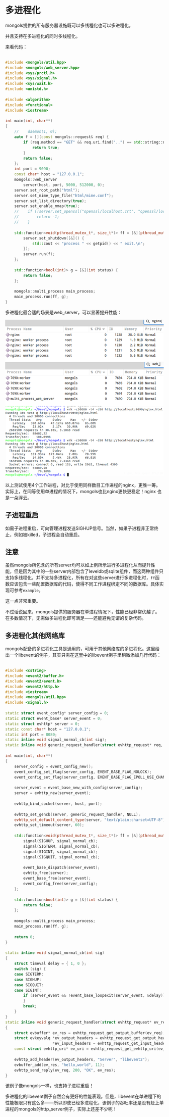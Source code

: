 # 多进程化

mongols提供的所有服务器设施既可以多线程化也可以多进程化。

并且支持在多进程化的同时多线程化。



来看代码：

```cpp

#include <mongols/util.hpp>
#include <mongols/web_server.hpp>
#include <sys/prctl.h>
#include <sys/signal.h>
#include <sys/wait.h>
#include <unistd.h>

#include <algorithm>
#include <functional>
#include <iostream>

int main(int, char**)
{
    //    daemon(1, 0);
    auto f = [](const mongols::request& req) {
        if (req.method == "GET" && req.uri.find("..") == std::string::npos) {
            return true;
        }
        return false;
    };
    int port = 9090;
    const char* host = "127.0.0.1";
    mongols::web_server
        server(host, port, 5000, 512000, 0);
    server.set_root_path("html");
    server.set_mime_type_file("html/mime.conf");
    server.set_list_directory(true);
    server.set_enable_mmap(true);
    //    if (!server.set_openssl("openssl/localhost.crt", "openssl/localhost.key")) {
    //        return -1;
    //    }

    std::function<void(pthread_mutex_t*, size_t*)> ff = [&](pthread_mutex_t* mtx, size_t* data) {
        server.set_shutdown([&]() {
            std::cout << "process " << getpid() << " exit.\n";
        });
        server.run(f);
    };

    std::function<bool(int)> g = [&](int status) {
        return false;
    };

    mongols::multi_process main_process;
    main_process.run(ff, g);
}

```

多进程化最合适的场景是web_server，可以显著提升性能：


![nginx_4_worker.png](image/nginx_4_worker.png)
![mongols_4_worker.png](image/mongols_4_worker.png)
![nginx_vs_mongols.png](image/nginx_vs_mongols.png)


以上测试使用4个工作进程，对比于使用同样数目工作进程的nginx，更胜一筹。实际上，在同等使用单进程的情况下，mongols也比nginx更快更稳定！nginx 也是一朵浮云。

## 子进程重启

如需子进程重启，可向管理进程发送SIGHUP信号。当然，如果子进程非正常终止，例如被killed，子进程会自动重启。

## 注意

虽然mongols所包含的所有server均可以如上例所示进行多进程化从而提升性能，但是因为其中的一些server内部包含了leveldb或sqlite组件，而这两种组件只支持多线程化，并不支持多进程化，所有在对这些server进行多进程化时，`ff`函数应该包含一些配置数据库的代码，使得不同工作进程绑定不同的数据库。具体实现可参考`example`。

这一点非常重要。

不过话说回来，mongols提供的服务器在单进程情况下，性能已经非常优越了。在多数情况下，无需做多进程化即可满足——还能避免无谓的复杂代码。

## 多进程化其他网络库

mongols配备的多进程化工具是通用的，可用于其他网络库的多进程化。这里给出一个libevent的例子，其实只需在[这里](https://mongols.hi-nginx.com/doc/http.html)中的libevent例子里稍微添加几行代码：

```cpp

#include <cstring>
#include <event2/buffer.h>
#include <event2/event.h>
#include <event2/http.h>
#include <iostream>
#include <mongols/util.hpp>
#include <signal.h>

static struct event_config* server_config = 0;
static struct event_base* server_event = 0;
static struct evhttp* server = 0;
static const char* host = "127.0.0.1";
static int port = 8080;
static inline void signal_normal_cb(int sig);
static inline void generic_request_handler(struct evhttp_request* req, void* arg);

int main(int, char**)
{
    server_config = event_config_new();
    event_config_set_flag(server_config, EVENT_BASE_FLAG_NOLOCK);
    event_config_set_flag(server_config, EVENT_BASE_FLAG_EPOLL_USE_CHANGELIST);

    server_event = event_base_new_with_config(server_config);
    server = evhttp_new(server_event);

    evhttp_bind_socket(server, host, port);

    evhttp_set_gencb(server, generic_request_handler, NULL);
    evhttp_set_default_content_type(server, "text/plain;charset=UTF-8");
    evhttp_set_timeout(server, 60);

    std::function<void(pthread_mutex_t*, size_t*)> ff = [&](pthread_mutex_t* mtx, size_t* data) {
        signal(SIGHUP, signal_normal_cb);
        signal(SIGTERM, signal_normal_cb);
        signal(SIGINT, signal_normal_cb);
        signal(SIGQUIT, signal_normal_cb);

        event_base_dispatch(server_event);
        evhttp_free(server);
        event_base_free(server_event);
        event_config_free(server_config);
    };

    std::function<bool(int)> g = [&](int status) {
        return false;
    };

    mongols::multi_process main_process;
    main_process.run(ff, g);

    return 0;
}

static inline void signal_normal_cb(int sig)
{
    struct timeval delay = { 1, 0 };
    switch (sig) {
    case SIGTERM:
    case SIGHUP:
    case SIGQUIT:
    case SIGINT:
        if (server_event && !event_base_loopexit(server_event, &delay)) {
        }
        break;
    }
}
static inline void generic_request_handler(struct evhttp_request* ev_req, void* arg)
{
    struct evbuffer* ev_res = evhttp_request_get_output_buffer(ev_req);
    struct evkeyvalq *ev_output_headers = evhttp_request_get_output_headers(ev_req),
                     *ev_input_headers = evhttp_request_get_input_headers(ev_req);
    const struct evhttp_uri* ev_uri = evhttp_request_get_evhttp_uri(ev_req);

    evhttp_add_header(ev_output_headers, "Server", "libevent2");
    evbuffer_add(ev_res, "hello,world", 11);
    evhttp_send_reply(ev_req, 200, "OK", ev_res);
}


```

该例子像mongols一样，也支持子进程重启！

多进程化的libevent例子自然会有更好的性能表现。但是，libevent在单进程下的性能极限只有这么多——所以即使已经多进程化，该例子的吞吐率还是没有赶上单进程的mongols的http_server例子，实际上还差不少呢！